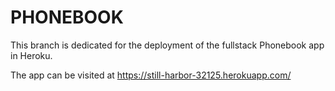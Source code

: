 # PHONEBOOK

This branch is dedicated for the deployment of the fullstack Phonebook app in Heroku.

The app can be visited at https://still-harbor-32125.herokuapp.com/
